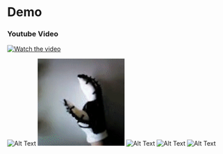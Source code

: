 # Demo 

### Youtube Video 
[![Watch the video](https://img.youtube.com/vi/K1PvsZXECzM/0.jpg)](https://www.youtube.com/watch?v=K1PvsZXECzM)

<img src="gif/i2c_display.gif" alt="Alt Text" width="200" height="200">
<img src="gif/openmv_camera_1.gif" alt="Alt Text" width="200" height="200">
<img src="gif/openmv_laptop_image_1.gif" alt="Alt Text" width="200" height="200">
<img src="gif/openmv_v1.gif" alt="Alt Text" width="200" height="200">
<img src="gif/skewed_angle.gif" alt="Alt Text" width="200" height="200">
